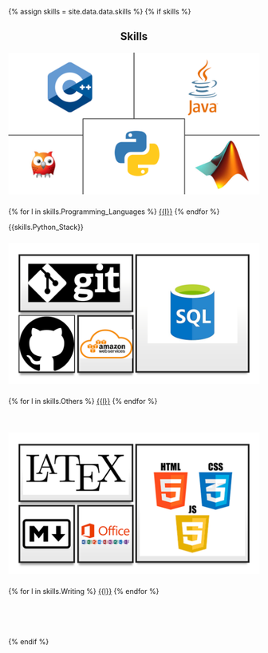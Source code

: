 {% assign skills = site.data.data.skills %}
{% if skills %}

<section class="resume-section" id="skills">
<h2 style="text-align: center; margin-bottom:20px;">Skills</h2>
  <div class="container">
    <div class="row">      
          <!---------------------------------------------------------------------------------->
          <div class="col">
            <div class="serviceBox">
              <img src="/assets/img/Programing.PNG" alt="">
              <h3 class="title"></h3>            
              {% for l in skills.Programming_Languages %}
                <a href="#" onclick="return false;" class="read-more  sub_skill" >{{l}}</a>   
              {% endfor %}
              <p class = "description">{{skills.Python_Stack}}</p>
              <h3 class="title"></h3>              
            </div>
          </div>
          <!---------------------------------------------------------------------------------->   
          <div class="col">       
            <div class="serviceBox">
              <img src="/assets/img/others.PNG" alt="">
              <h3 class="title"></h3>
              {% for l in skills.Others %}
                <a href="" onclick="return false;" class="read-more  sub_skill">{{l}}</a>   
              {% endfor %}
              <p class = "description">&shy</p>
              <h3 class="title"></h3>                         
            </div>
          </div>
          <!---------------------------------------------------------------------------------->
          <div class="col">
            <div class="serviceBox">
              <img src="/assets/img/Writing.PNG" alt="">
              <h3 class="title"></h3>
              {% for l in skills.Writing %}
                <a href="#" onclick="return false;" class="read-more  sub_skill">{{l}}</a>   
              {% endfor %}
              <p class = "description">&shy</p>
              <p class = "description">&shy</p>
              <h3 class="title"></h3>                      
            </div>
          </div>
          <!---------------------------------------------------------------------------------->
    </div>
  </div>
</section>
{% endif %}
